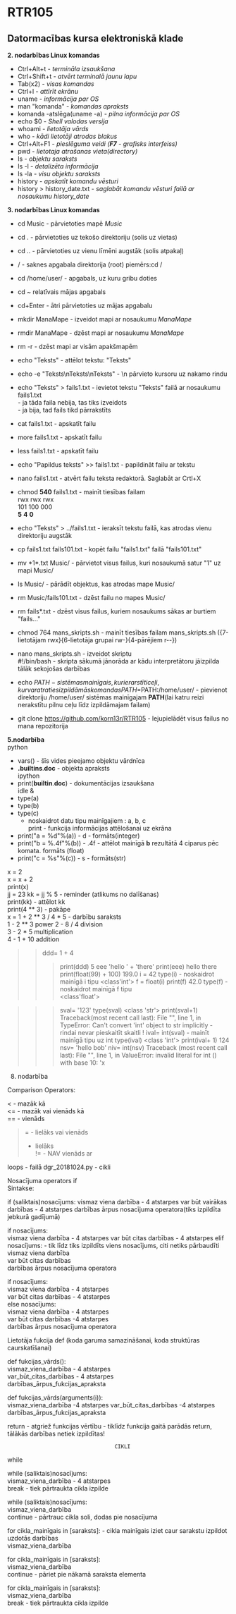# RTR105
## Datormacības kursa elektroniskā klade ##  

   **2. nodarbības Linux komandas** 
   
* Ctrl+Alt+t - *termināla izsaukšana*   
* Ctrl+Shift+t - *atvērt terminalā jaunu lapu* 
* Tab(x2) - *visas komandas*    
* Ctrl+l - *attīrīt ekrānu*  
* uname - *informācija par OS*  
* man "komanda" - *komandas apraksts*  
* komanda -atslēga(uname -a) - *pilna informācija par OS* 
* echo $0 - *Shell valodas versija*  
* whoami - *lietotāja vārds*  
* who - *kādi lietotāji atrodas blakus*  
* Ctrl+Alt+F1 - *pieslēguma veidi (**F7** - grafisks interfeiss)*  
* pwd - *lietotaja atrašanas vieta(directory)*   
* ls - *objektu saraksts*  
* ls -l - *detalizēta informācija*   
* ls -la - *visu objektu saraksts*  
* history - *apskatīt komandu vēsturi*  
* history > history_date.txt - *saglabāt komandu vēsturi failā ar nosaukumu history_date*    

**3. nodarbības Linux komandas**

* cd Music - pārvietoties mapē *Music*  
* cd . - pārvietoties uz tekošo direktoriju (solis uz vietas)  
* cd .. - pārvietoties uz vienu līmēni augstāk (solis atpakaļ)  
* / - saknes apgabala direktorija (root) piemērs:cd /  
* cd /home/user/ - apgabals, uz kuru gribu doties  
* cd ~ relatīvais mājas apgabals  
* cd+Enter - ātri pārvietoties uz mājas apgabalu  
* mkdir ManaMape - izveidot mapi ar nosaukumu *ManaMape*  
* rmdir ManaMape - dzēst mapi ar nosaukumu *ManaMape*  
* rm -r - dzēst mapi ar visām apakšmapēm  
* echo "Teksts" - attēlot tekstu: "Teksts"  
* echo -e "Teksts\nTeksts\nTeksts" - \n pārvieto kursoru uz nakamo rindu   
* echo "Teksts" > fails1.txt - ievietot tekstu "Teksts" failā ar nosaukumu fails1.txt  
                             - ja tāda faila nebija, tas tiks izveidots  
                             - ja bija, tad fails tikd pārrakstīts  
* cat fails1.txt - apskatīt failu  
* more fails1.txt - apskatīt failu  
* less fails1.txt - apskatīt failu  
* echo "Papildus teksts" >> fails1.txt - papildināt failu ar tekstu   
* nano fails1.txt - atvērt failu teksta redaktorā. Saglabāt ar Crtl+X  
* chmod **540** fails1.txt - mainīt tiesības failam  
                  rwx rwx rwx  
                  101 100 000  
               **5** **4** **0**  
* echo "Teksts" > ../fails1.txt - ieraksīt tekstu failā, kas atrodas vienu direktoriju augstāk  
* cp fails1.txt fails101.txt - kopēt failu "fails1.txt" failā "fails101.txt"  
* mv \*1*.txt Music/ - pārvietot visus failus, kuri nosaukumā satur "1" uz mapi Music/  
* ls Music/ - pārādīt objektus, kas atrodas mape Music/  
* rm Music/fails101.txt - dzēst failu no mapes Music/  
* rm fails*.txt - dzēst visus failus, kuriem nosaukums sākas ar burtiem "fails..."  

* chmod 764 mans_skripts.sh - mainīt tiesības failam mans_skripts.sh ({7-lietotājam rwx}{6-lietotāja grupai rw-}{4-pārējiem r--})  
* nano mans_skripts.sh - izveidot skriptu  
 #!/bin/bash - skripta sākumā jānorāda ar kādu interpretātoru jāizpilda tālāk sekojošas darbības    
* echo $PATH - sistēmas mainīgais, kur ierarstīti ceļi, kur var atraties izpildāmās komandas  
 PATH=$PATH:/home/user/ - pievienot direktoriju /home/user/ sistēmas mainīgajam **PATH**(lai katru reizi nerakstītu pilnu ceļu līdz izpildāmajam failam)    
* git clone https://github.com/korn13r/RTR105 - lejupielādēt visus failus no mana repozitorija  


**5.nodarbība**   
python  
* vars() - šīs vides pieejamo objektu vārdnīca  
* __.builtins__.__doc__ - objekta apraksts   
ipython
* print(__builtin__.__doc__) - dokumentācijas izsaukšana  
idle &  
* type(a)  
* type(b)  
* type(c)  
    - noskaidrot datu tipu mainīgajiem : a, b, c   
    print - funkcija informācijas attēlošanai uz ekrāna  
* print("a = %d"%(a)) - d - formāts(integer)  
* print("b = %.4f"%(b)) - .4f - attēlot mainīgā **b** rezultātā 4 ciparus pēc komata. formāts (float)  
* print("c = %s"%(c)) - s - formāts(str)  

x = 2  
x = x + 2  
print(x)  
jj = 23
kk = jj % 5 - reminder (atlikums no dalīšanas)  
print(kk)  - attēlot kk  
print(4 ** 3) - pakāpe  
x = 1 + 2 ** 3 / 4 * 5 - darbību saraksts  
1 - 2 ** 3  power
2 - 8 / 4  division  
3 - 2 * 5  multiplication  
4 - 1 + 10 addition   
>> ddd= 1 + 4
>>> print(ddd)
5
>>> eee  'hello ' + 'there'
>>> print(eee)
hello there
>>> print(float(99) + 100)
199.0
>>> i = 42
>>> type(i) - noskaidrot mainīgā i tipu
<class'int'>
>>> f = float(i)
>>> print(f)
42.0
>>> type(f) - noskaidrot mainīgā f tipu  
<class'float'>

>>> sval= '123'
>>> type(sval)
<class 'str'>
>>> print(sval+1)
Traceback(most recent call last):  File "<stdin>", 
line 1, in <module>
TypeError: Can't convert 'int' object to str implicitly    - rindai nevar pieskaitīt skaitli !
>>> ival= int(sval) - mainīt mainīgā tipu uz int
>>> type(ival)
<class 'int'>
>>> print(ival+ 1)
124
>>> nsv= 'hello bob'
>>> niv= int(nsv)
Traceback
(most recent call last):  File "<stdin>", line 1, in <module>
ValueError: invalid literal for int () with base 10: 'x
  
  8. nodarbība  
  
Comparison Operators:  

< - mazāk kā  
<= - mazāk vai vienāds kā  
== - vienāds  
>= - lielāks vai vienāds  
> - lielāks  
!= - NAV vienāds ar  


loops - failā dgr_20181024.py - cikli  

Nosacījuma operators if  
Sintakse:

if (saliktais)nosacījums:
    vismaz viena darbība                   - 4 atstarpes
    var būt vairākas darbības              -  4 atstarpes
darbības ārpus nosacījuma operatora(tiks izpildīta jebkurā gadījumā)

if nosacījums:  
    vismaz viena darbība                      - 4 atstarpes
    var būt citas darbības                       - 4 atstarpes
elif nosacījums:                         - tik līdz tiks izpildīts viens nosacījums, citi netiks pārbaudīti 
    vismaz viena darbība  
    var būt citas darbības  
darbības ārpus nosacījuma operatora    


if nosacījums:  
    vismaz viena darbība                     - 4 atstarpes  
    var būt citas darbības                  -  4 atstarpes  
else nosacījums:                  
    vismaz viena darbība                      - 4 atstarpes  
    var būt citas darbības                     -4 atstarpes  
darbības ārpus nosacījuma operatora  


Lietotāja fukcija  def            (koda garuma samazināšanai, koda struktūras caurskatīšanai)  

def fukcijas_vārds():  
    vismaz_viena_darbība                         -  4 atstarpes  
    var_būt_citas_darbības                        - 4 atstarpes  
darbības_ārpus_fukcijas_apraksta  

def fukcijas_vārds(arguments(i)):  
    vismaz_viena_darbība                           -4 atstarpes
    var_būt_citas_darbības                        -4 atstarpes
darbības_ārpus_fukcijas_apraksta  


return - atgriež funkcijas vērtību        - tiklīdz funkcija gaitā parādās return, tālākās darbības netiek izpildītas!  



                                      CIKLI  
while
 
while (saliktais)nosacījums:   
    vismaz_viena_darbība                       - 4 atstarpes    
    break               - tiek pārtraukta cikla izpilde  

while (saliktais)nosacījums:  
    vismaz_viena_darbība   
    continue               - pārtrauc cikla soli, dodas pie nosacījuma  
    
    
    
for cikla_mainīgais in [saraksts]:        - cikla mainīgais iziet caur sarakstu  izpildot uzdotās darbības  
    vismaz_viena_darbība  
    
    
for cikla_mainīgais in [saraksts]:        
    vismaz_viena_darbība  
    continue                  - pāriet pie nākamā saraksta elementa
    
for cikla_mainīgais in [saraksts]:       
    vismaz_viena_darbība   
    break                     - tiek pārtraukta cikla izpilde  
    
    
    





